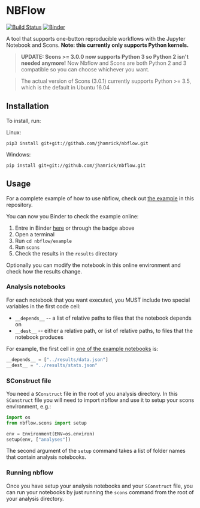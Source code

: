 # NBFlow

[![Build Status](https://travis-ci.org/jhamrick/nbflow.svg?branch=master)](https://travis-ci.org/jhamrick/nbflow)  [![Binder](https://mybinder.org/badge.svg)](https://mybinder.org/v2/gh/jhamrick/nbflow/master)

A tool that supports one-button reproducible workflows with the Jupyter Notebook and Scons. **Note: this currently  only supports Python kernels.**

> **UPDATE: Scons >= 3.0.0 now supports Python 3 so Python 2 isn't needed anymore!** Now Nbflow and Scons are both Python 2 and 3 compatible so you can choose whichever you want.

> The actual version of Scons (3.0.1) currently supports Python >= 3.5, which is the default in Ubuntu 16.04

## Installation

To install, run:

Linux:
```
pip3 install git+git://github.com/jhamrick/nbflow.git
```

Windows:
```
pip install git+git://github.com/jhamrick/nbflow.git
```

## Usage

For a complete example of how to use nbflow, check out [the example](nbflow/example)
in this repository.

You can now you Binder to check the example online:

1. Entre in Binder [here](https://mybinder.org/v2/gh/jhamrick/nbflow/master) or through the badge above
2. Open a terminal
3. Run `cd nbflow/example`
4. Run `scons`
5. Check the results in the `results` directory

Optionally you can modify the notebook in this online environment and check how the results change.

### Analysis notebooks

For each notebook that you want executed, you MUST include two special variables
in the first code cell:

* `__depends__` -- a list of relative paths to files that the notebook depends
  on
* `__dest__` -- either a relative path, or list of relative paths, to files that
  the notebook produces

For example, the first cell in [one of the example notebooks](nbflow/example/analyses/analyze_data.ipynb)
is:

```python
__depends__ = ["../results/data.json"]
__dest__ = "../results/stats.json"
```

### SConstruct file

You need a `SConstruct` file in the root of you analysis directory. In this
`SConstruct` file you will need to import nbflow and use it to setup your scons
environment, e.g.:

```python
import os
from nbflow.scons import setup

env = Environment(ENV=os.environ)
setup(env, ["analyses"])
```

The second argument of the `setup` command takes a list of folder names that
contain analysis notebooks.

### Running nbflow

Once you have setup your analysis notebooks and your `SConstruct` file, you can
run your notebooks by just running the `scons` command from the root of your
analysis directory.
